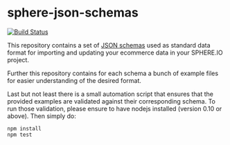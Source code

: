 # sphere-json-schemas

[![Build Status](https://travis-ci.org/hajoeichler/sphere-json-schemas.svg?branch=master)](https://travis-ci.org/hajoeichler/sphere-json-schemas)

This repository contains a set of [JSON schemas](http://json-schema.org/) used as standard data format for importing and updating your ecommerce data in your SPHERE.IO project.

Further this repository contains for each schema a bunch of example files for easier understanding of the desired format.

Last but not least there is a small automation script that ensures that the provided examples are validated against their corresponding schema.
To run those validation, please ensure to have nodejs installed (version 0.10 or above). Then simply do:
```
npm install
npm test
```
